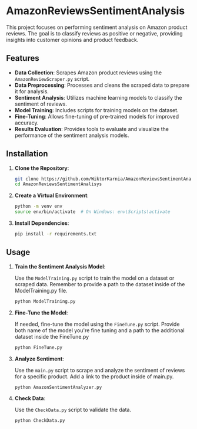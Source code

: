 # AmazonReviewsSentimentAnalysis

This project focuses on performing sentiment analysis on Amazon product reviews. The goal is to classify reviews as positive or negative, providing insights into customer opinions and product feedback.

## Features

- **Data Collection**: Scrapes Amazon product reviews using the `AmazonReviewScraper.py` script.
- **Data Preprocessing**: Processes and cleans the scraped data to prepare it for analysis.
- **Sentiment Analysis**: Utilizes machine learning models to classify the sentiment of reviews.
- **Model Training**: Includes scripts for training models on the dataset.
- **Fine-Tuning**: Allows fine-tuning of pre-trained models for improved accuracy.
- **Results Evaluation**: Provides tools to evaluate and visualize the performance of the sentiment analysis models.

## Installation

1. **Clone the Repository**:

   ```bash
   git clone https://github.com/WiktorKarnia/AmazonReviewsSentimentAnalisys.git
   cd AmazonReviewsSentimentAnalisys
   ```

2. **Create a Virtual Environment**:

   ```bash
   python -m venv env
   source env/bin/activate  # On Windows: env\Scripts\activate
   ```

3. **Install Dependencies**:

   ```bash
   pip install -r requirements.txt
   ```

## Usage

1. **Train the Sentiment Analysis Model**:

   Use the `ModelTraining.py` script to train the model on a dataset or scraped data. Remember to provide a path to the dataset inside of the ModelTraining.py file.

   ```bash
   python ModelTraining.py
   ```

2. **Fine-Tune the Model**:

   If needed, fine-tune the model using the `FineTune.py` script. Provide both name of the model you're fine tuning and a path to the additional dataset inside the FineTune.py

   ```bash
   python FineTune.py
   ```

3. **Analyze Sentiment**:

   Use the `main.py` script to scrape and analyze the sentiment of reviews for a specific product. Add a link to the product inside of main.py.

   ```bash
   python AmazonSentimentAnalyzer.py
   ```

4. **Check Data**:

   Use the `CheckData.py` script to validate the data.

   ```bash
   python CheckData.py
   ```


